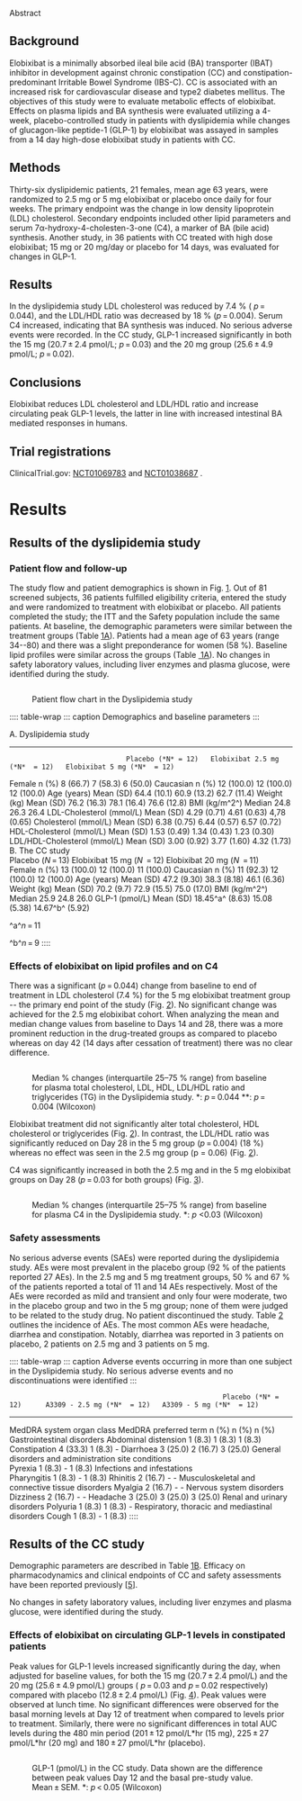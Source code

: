 Abstract

## Background

Elobixibat is a minimally absorbed ileal bile acid (BA) transporter
(IBAT) inhibitor in development against chronic constipation (CC) and
constipation-predominant Irritable Bowel Syndrome (IBS-C). CC is
associated with an increased risk for cardiovascular disease and type2
diabetes mellitus. The objectives of this study were to evaluate
metabolic effects of elobixibat. Effects on plasma lipids and BA
synthesis were evaluated utilizing a 4-week, placebo-controlled study in
patients with dyslipidemia while changes of glucagon-like peptide-1
(GLP-1) by elobixibat was assayed in samples from a 14 day high-dose
elobixibat study in patients with CC.

## Methods

Thirty-six dyslipidemic patients, 21 females, mean age 63 years, were
randomized to 2.5 mg or 5 mg elobixibat or placebo once daily for four
weeks. The primary endpoint was the change in low density lipoprotein
(LDL) cholesterol. Secondary endpoints included other lipid parameters
and serum 7α-hydroxy-4-cholesten-3-one (C4), a marker of BA (bile acid)
synthesis. Another study, in 36 patients with CC treated with high dose
elobixibat; 15 mg or 20 mg/day or placebo for 14 days, was evaluated for
changes in GLP-1.

## Results

In the dyslipidemia study LDL cholesterol was reduced by 7.4 % (
*p* = 0.044), and the LDL/HDL ratio was decreased by 18 % (*p* = 0.004).
Serum C4 increased, indicating that BA synthesis was induced. No serious
adverse events were recorded. In the CC study, GLP-1 increased
significantly in both the 15 mg (20.7 ± 2.4 pmol/L; *p* = 0.03) and the
20 mg group (25.6 ± 4.9 pmol/L; *p* = 0.02).

## Conclusions

Elobixibat reduces LDL cholesterol and LDL/HDL ratio and increase
circulating peak GLP-1 levels, the latter in line with increased
intestinal BA mediated responses in humans.

## Trial registrations

ClinicalTrial.gov: [NCT01069783](#) and [NCT01038687](#) .

# Results

## Results of the dyslipidemia study

### Patient flow and follow-up

The study flow and patient demographics is shown in Fig. [1](#). Out of
81 screened subjects, 36 patients fulfilled eligibility criteria,
entered the study and were randomized to treatment with elobixibat or
placebo. All patients completed the study; the ITT and the Safety
population include the same patients. At baseline, the demographic
parameters were similar between the treatment groups (Table [1A](#)).
Patients had a mean age of 63 years (range 34--80) and there was a
slight preponderance for women (58 %). Baseline lipid profiles were
similar across the groups (Table [ 1A](#)). No changes in safety
laboratory values, including liver enzymes and plasma glucose, were
identified during the study.

<figure>
<p><img src="" /></p>
<figcaption>Patient flow chart in the Dyslipidemia study</figcaption>
</figure>

:::: table-wrap
::: caption
Demographics and baseline parameters
:::

  A. Dyslipidemia study                                                                                              
  ------------------------------ -------------------- ------------------------------- ------------------------------ -----------------
                                 Placebo (*N* = 12)   Elobixibat 2.5 mg (*N*  = 12)   Elobixibat 5 mg (*N*  = 12)    
  Female                         n (%)                8 (66.7)                        7 (58.3)                       6 (50.0)
  Caucasian                      n (%)                12 (100.0)                      12 (100.0)                     12 (100.0)
  Age (years)                    Mean (SD)            64.4 (10.1)                     60.9 (13.2)                    62.7 (11.4)
  Weight (kg)                    Mean (SD)            76.2 (16.3)                     78.1 (16.4)                    76.6 (12.8)
  BMI (kg/m^2^)                  Median               24.8                            26.3                           26.4
  LDL-Cholesterol (mmol/L)       Mean (SD)            4.29 (0.71)                     4.61 (0.63)                    4,78 (0.65)
  Cholesterol (mmol/L)           Mean (SD)            6.38 (0.75)                     6.44 (0.57)                    6.57 (0.72)
  HDL-Cholesterol (mmol/L)       Mean (SD)            1.53 (0.49)                     1.34 (0.43)                    1.23 (0.30)
  LDL/HDL-Cholesterol (mmol/L)   Mean (SD)            3.00 (0.92)                     3.77 (1.60)                    4.32 (1.73)
  B. The CC study                                                                                                    
                                 Placebo (*N* = 13)   Elobixibat 15 mg (*N*  = 12)    Elobixibat 20 mg (*N*  = 11)   
  Female                         n (%)                13 (100.0)                      12 (100.0)                     11 (100.0)
  Caucasian                      n (%)                11 (92.3)                       12 (100.0)                     12 (100.0)
  Age (years)                    Mean (SD)            47.2 (9.30)                     38.3 (8.18)                    46.1 (6.36)
  Weight (kg)                    Mean (SD)            70.2 (9.7)                      72.9 (15.5)                    75.0 (17.0)
  BMI (kg/m^2^)                  Median               25.9                            24.8                           26.0
  GLP-1 (pmol/L)                 Mean (SD)            18.45^a^ (8.63)                 15.08 (5.38)                   14.67^b^ (5.92)

^a^*n* = 11

^b^*n* = 9
::::

### Effects of elobixibat on lipid profiles and on C4

There was a significant (*p* = 0.044) change from baseline to end of
treatment in LDL cholesterol (7.4 %) for the 5 mg elobixibat treatment
group -- the primary end point of the study (Fig. [2](#)). No
significant change was achieved for the 2.5 mg elobixibat cohort. When
analyzing the mean and median change values from baseline to Days 14 and
28, there was a more prominent reduction in the drug-treated groups as
compared to placebo whereas on day 42 (14 days after cessation of
treatment) there was no clear difference.

<figure>
<p><img src="" /></p>
<figcaption>Median % changes (interquartile 25–75 % range) from baseline
for plasma total cholesterol, LDL, HDL, LDL/HDL ratio and triglycerides
(TG) in the Dyslipidemia study. *: <em>p</em> = 0.044 **:
<em>p</em> = 0.004 (Wilcoxon)</figcaption>
</figure>

Elobixibat treatment did not significantly alter total cholesterol, HDL
cholesterol or triglycerides (Fig. [2](#)). In contrast, the LDL/HDL
ratio was significantly reduced on Day 28 in the 5 mg group
(*p* = 0.004) (18 %) whereas no effect was seen in the 2.5 mg group (p =
0.06) (Fig. [2](#)).

C4 was significantly increased in both the 2.5 mg and in the 5 mg
elobixibat groups on Day 28 (*p* = 0.03 for both groups) (Fig. [3](#)).

<figure>
<p><img src="" /></p>
<figcaption>Median % changes (interquartile 25–75 % range) from baseline
for plasma C4 in the Dyslipidemia study. *: <em>p</em> &lt;0.03
(Wilcoxon)</figcaption>
</figure>

### Safety assessments

No serious adverse events (SAEs) were reported during the dyslipidemia
study. AEs were most prevalent in the placebo group (92 % of the
patients reported 27 AEs). In the 2.5 mg and 5 mg treatment groups, 50 %
and 67 % of the patients reported a total of 11 and 14 AEs respectively.
Most of the AEs were recorded as mild and transient and only four were
moderate, two in the placebo group and two in the 5 mg group; none of
them were judged to be related to the study drug. No patient
discontinued the study. Table [2](#) outlines the incidence of AEs. The
most common AEs were headache, diarrhea and constipation. Notably,
diarrhea was reported in 3 patients on placebo, 2 patients on 2.5 mg and
3 patients on 5 mg.

:::: table-wrap
::: caption
Adverse events occurring in more than one subject in the Dyslipidemia
study. No serious adverse events and no discontinuations were identified
:::

                                                         Placebo (*N* = 12)      A3309 - 2.5 mg (*N*  = 12)   A3309 - 5 mg (*N*  = 12)   
  ------------------------------------------------------ ----------------------- ---------------------------- -------------------------- ----------
  MedDRA system organ class                              MedDRA preferred term   n (%)                        n (%)                      n (%)
  Gastrointestinal disorders                             Abdominal distension    1 (8.3)                      1 (8.3)                    1 (8.3)
                                                         Constipation            4 (33.3)                     1 (8.3)                    \-
                                                         Diarrhoea               3 (25.0)                     2 (16.7)                   3 (25.0)
  General disorders and administration site conditions                                                                                   
                                                         Pyrexia                 1 (8.3)                      \-                         1 (8.3)
  Infections and infestations                                                                                                            
                                                         Pharyngitis             1 (8.3)                      \-                         1 (8.3)
                                                         Rhinitis                2 (16.7)                     \-                         \-
  Musculoskeletal and connective tissue disorders        Myalgia                 2 (16.7)                     \-                         \-
  Nervous system disorders                               Dizziness               2 (16.7)                     \-                         \-
                                                         Headache                3 (25.0)                     3 (25.0)                   3 (25.0)
  Renal and urinary disorders                            Polyuria                1 (8.3)                      1 (8.3)                    \-
  Respiratory, thoracic and mediastinal disorders        Cough                   1 (8.3)                      \-                         1 (8.3)
::::

## Results of the CC study

Demographic parameters are described in Table [1B](#). Efficacy on
pharmacodynamics and clinical endpoints of CC and safety assessments
have been reported previously \[[5](#)\].

No changes in safety laboratory values, including liver enzymes and
plasma glucose, were identified during the study.

### Effects of elobixibat on circulating GLP-1 levels in constipated patients

Peak values for GLP-1 levels increased significantly during the day,
when adjusted for baseline values, for both the 15 mg (20.7 ± 2.4
pmol/L) and the 20 mg (25.6 ± 4.9 pmol/L) groups ( *p* = 0.03 and
*p* = 0.02 respectively) compared with placebo (12.8 ± 2.4 pmol/L)
(Fig. [4](#)). Peak values were observed at lunch time. No significant
differences were observed for the basal morning levels at Day 12 of
treatment when compared to levels prior to treatment. Similarly, there
were no significant differences in total AUC levels during the 480 min
period (201 ± 12 pmol/L\*hr (15 mg), 225 ± 27 pmol/L\*hr (20 mg) and
180 ± 27 pmol/L\*hr (placebo).

<figure>
<p><img src="" /></p>
<figcaption>GLP-1 (pmol/L) in the CC study. Data shown are the
difference between peak values Day 12 and the basal pre-study value.
Mean ± SEM. *: <em>p</em> &lt; 0.05 (Wilcoxon)</figcaption>
</figure>
